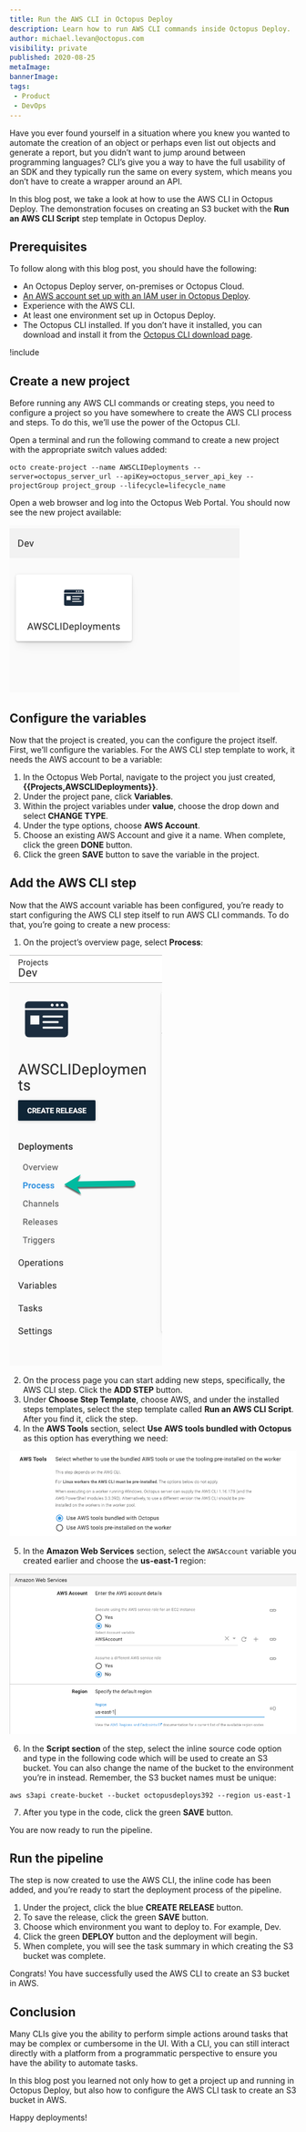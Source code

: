 ```yaml
---
title: Run the AWS CLI in Octopus Deploy
description: Learn how to run AWS CLI commands inside Octopus Deploy.
author: michael.levan@octopus.com
visibility: private
published: 2020-08-25
metaImage: 
bannerImage: 
tags:
 - Product
 - DevOps
---
```


Have you ever found yourself in a situation where you knew you wanted to automate the creation of an object or perhaps even list out objects and generate a report, but you didn’t want to jump around between programming languages? CLI’s give you a way to have the full usability of an SDK and they typically run the same on every system, which means you don’t have to create a wrapper around an API.

In this blog post, we take a look at how to use the AWS CLI in Octopus Deploy. The demonstration focuses on creating an S3 bucket with the **Run an AWS CLI Script** step template in Octopus Deploy.

## Prerequisites

To follow along with this blog post, you should have the following:

- An Octopus Deploy server, on-premises or Octopus Cloud.
- [An AWS account set up with an IAM user in Octopus Deploy](blog/2020-08/connect-an-aws-account-to-octopus).
- Experience with the AWS CLI.
- At least one environment set up in Octopus Deploy.
- The Octopus CLI installed. If you don’t have it installed, you can download and install it from the [Octopus CLI download page](https://octopus.com/downloads/octopuscli).

!include <register>

## Create a new project

Before running any AWS CLI commands or creating steps, you need to configure a project so you have somewhere to create the AWS CLI process and steps. To do this, we’ll use the power of the Octopus CLI.

Open a terminal and run the following command to create a new project with the appropriate switch values added:

```
octo create-project --name AWSCLIDeployments --server=octopus_server_url --apiKey=octopus_server_api_key --projectGroup project_group --lifecycle=lifecycle_name
```

Open a web browser and log into the Octopus Web Portal. You should now see the new project available:

![AWS CLI Project](images/1.png)

## Configure the variables

Now that the project is created, you can the configure the project itself. First, we’ll configure the variables. For the AWS CLI step template to work, it needs the AWS account to be a variable:

1. In the Octopus Web Portal, navigate to the project you just created, **{{Projects,AWSCLIDeployments}}**.
2. Under the project pane, click **Variables**.
3. Within the project variables under **value**, choose the drop down and select **CHANGE TYPE**.
4. Under the type options, choose **AWS Account**.
5. Choose an existing AWS Account and give it a name. When complete, click the green **DONE** button.
6. Click the green **SAVE** button to save the variable in the project.

## Add the AWS CLI step

Now that the AWS account variable has been configured, you’re ready to start configuring the AWS CLI step itself to run AWS CLI commands. To do that, you’re going to create a new process:

1. On the project’s overview page, select **Process**:

![](images/2.png)

2. On the process page you can start adding new steps, specifically, the AWS CLI step. Click the **ADD STEP** button.
3. Under **Choose Step Template**, choose AWS, and under the installed steps templates, select the step template called **Run an AWS CLI Script**. After you find it, click the step.
4. In the **AWS Tools** section, select **Use AWS tools bundled with Octopus** as this option has everything we need:

![](images/3.png)

5. In the **Amazon Web Services** section, select the `AWSAccount` variable you created earlier and choose the **us-east-1** region:

![](images/4.png)

6. In the **Script section** of the step, select the inline source code option and type in the following code which will be used to create an S3 bucket. You can also change the name of the bucket to the environment you’re in instead. Remember, the S3 bucket names must be unique:

```
aws s3api create-bucket --bucket octopusdeploys392 --region us-east-1
```

7. After you type in the code, click the green **SAVE** button.

You are now ready to run the pipeline.

## Run the pipeline

The step is now created to use the AWS CLI, the inline code has been added, and you’re ready to start the deployment process of the pipeline. 

1. Under the project, click the blue **CREATE RELEASE** button.
2. To save the release, click the green **SAVE** button.
3. Choose which environment you want to deploy to. For example, Dev.
4. Click the green **DEPLOY** button and the deployment will begin.
5. When complete, you will see the task summary in which creating the S3 bucket was complete.

Congrats! You have successfully used the AWS CLI to create an S3 bucket in AWS.

## Conclusion

Many CLIs give you the ability to perform simple actions around tasks that may be complex or cumbersome in the UI. With a CLI, you can still interact directly with a platform from a programmatic perspective to ensure you have the ability to automate tasks.

In this blog post you learned not only how to get a project up and running in Octopus Deploy, but also how to configure the AWS CLI task to create an S3 bucket in AWS.

Happy deployments!
